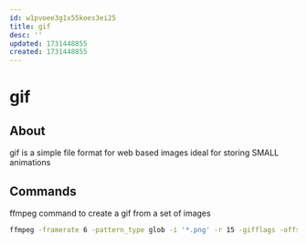 ```yaml
---
id: w1pvoee3g1x55koes3ei25
title: gif
desc: ''
updated: 1731448855
created: 1731448855
---
```

# gif

## About

gif is a simple file format for web based images ideal for storing SMALL
animations 

## Commands

ffmpeg command to create a gif from a set of images

```bash
ffmpeg -framerate 6 -pattern_type glob -i '*.png' -r 15 -gifflags -offsetting out.gif
```
